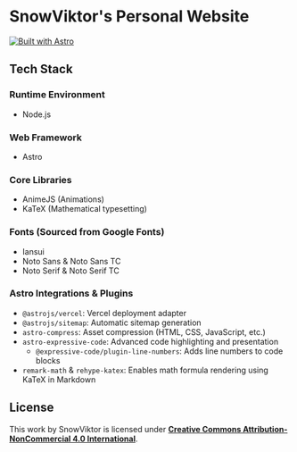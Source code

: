 # SnowViktor's Personal Website

[![Built with Astro](https://astro.badg.es/v2/built-with-astro/small.svg)](https://astro.build)

## Tech Stack

### Runtime Environment
- Node.js

### Web Framework
- Astro

### Core Libraries
- AnimeJS (Animations)
- KaTeX (Mathematical typesetting)

### Fonts (Sourced from Google Fonts)
- Iansui
- Noto Sans & Noto Sans TC
- Noto Serif & Noto Serif TC

### Astro Integrations & Plugins
- `@astrojs/vercel`: Vercel deployment adapter
- `@astrojs/sitemap`: Automatic sitemap generation
- `astro-compress`: Asset compression (HTML, CSS, JavaScript, etc.)
- `astro-expressive-code`: Advanced code highlighting and presentation
    - `@expressive-code/plugin-line-numbers`: Adds line numbers to code blocks
- `remark-math` & `rehype-katex`: Enables math formula rendering using KaTeX in Markdown

## License

This work by SnowViktor is licensed under [**Creative Commons Attribution-NonCommercial 4.0 International**](https://creativecommons.org/licenses/by-nc/4.0/).

